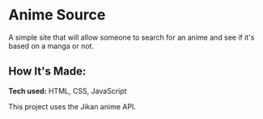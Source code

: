 # Anime Source

A simple site that will allow someone to search for an anime and see if it's based on a manga or not.

## How It's Made:

**Tech used:** HTML, CSS, JavaScript

This project uses the Jikan anime API.

